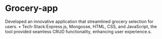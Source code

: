# Grocery-app
Developed an innovative application that streamlined grocery selection for users. • Tech-Stack:Express.js, Mongoose, HTML, CSS, and JavaScript, the tool provided seamless CRUD functionality, enhancing user experience.s.
